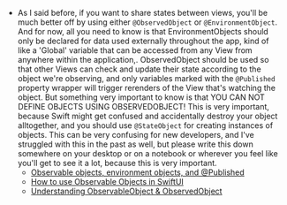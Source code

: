 - As I said before, if you want to share states between views, you'll be much better off by using either `@ObservedObject` or `@EnvironmentObject`. And for now, all you need to know is that EnvironmentObjects should only be declared for data used externally throughout the app, kind of like a 'Global' variable that can be accessed from any View from anywhere within the application,. ObservedObject should be used so that other Views can check and update their state according to the object we're observing, and only variables marked with the `@Published` property wrapper will trigger rerenders of the View that's watching the object. But something very important to know is that YOU CAN NOT DEFINE OBJECTS USING OBSERVEDOBJECT! This is very important, because Swift might get confused and accidentally destroy your object alltogether, and you should use `@StateObject` for creating instances of objects. This can be very confusing for new developers, and I've struggled with this in the past as well, but please write this down somewhere on your desktop or on a notebook or wherever you feel like you'll get to see it a lot, because this is very important.
	- [Observable objects, environment objects, and @Published](https://www.youtube.com/watch?v=lxaEAHNmhY4&t=150s)
	- [How to use Observable Objects in SwiftUI](https://youtu.be/-yjKAb0Pj60?si=qbFq9bVqpqhQ-2z4)
	- [Understanding ObservableObject & ObservedObject](https://www.kodeco.com/books/swiftui-cookbook/v1.0/chapters/2-understanding-observableobject-observedobject)